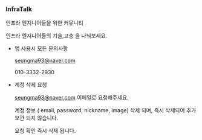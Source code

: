 ### InfraTalk

인프라 엔지니어들을 위한 커뮤니티

인프라 엔지니어들의 기술,고충 을 나눠보세요.

* 앱 사용시 모든 문의사항

  seungma93@naver.com

  010-3332-2930

* 계정 삭제 요청

  seungma93@naver.com 이메일로 요청해주세요.

  계정 정보 ( email, password, nickname, image) 삭제 되며, 즉시 삭제되어 추가 보관 되지 않습니다.

  요청 확인 즉시 삭제 됩니다.
